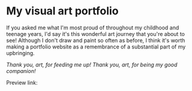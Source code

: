 # My visual art portfolio

If you asked me what I'm most proud of throughout my childhood and teenage years, I'd say it's this wonderful art journey that you're about to see! Although I don't draw and paint so often as before, I think it's worth making a portfolio website as a remembrance of a substantial part of my upbringing. 

*Thank you, art, for feeding me up! Thank you, art, for being my good companion!*

Preview link: 
